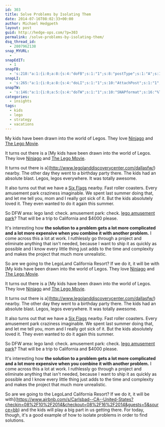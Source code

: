```yaml
---
id: 303
title: Solve Problems by Isolating Them
date: 2014-07-16T08:02:33+00:00
author: Michael Hedgpeth
layout: post
guid: http://hedge-ops.com/?p=303
permalink: /solve-problems-by-isolating-them/
dsq_thread_id:
  - 2807962138
snap_MYURL:
  - 
snapEdIT:
  - 1
snapFB:
  - 's:218:"a:1:{i:0;a:8:{s:4:"doFB";s:1:"1";s:8:"postType";s:1:"A";s:10:"AttachPost";s:1:"2";s:10:"SNAPformat";s:16:"%TITLE% - %SURL%";s:9:"isAutoImg";s:1:"A";s:8:"imgToUse";s:0:"";s:9:"isAutoURL";s:1:"A";s:8:"urlToUse";s:0:"";}}";'
snapLI:
  - 's:265:"a:1:{i:0;a:8:{s:4:"doLI";s:1:"1";s:10:"AttachPost";s:1:"1";s:10:"SNAPformat";s:41:"New post has been published on %SITENAME%";s:11:"SNAPformatT";s:18:"New Post - %TITLE%";s:9:"isAutoImg";s:1:"A";s:8:"imgToUse";s:0:"";s:9:"isAutoURL";s:1:"A";s:8:"urlToUse";s:0:"";}}";'
snapTW:
  - 's:146:"a:1:{i:0;a:5:{s:4:"doTW";s:1:"1";s:10:"SNAPformat";s:16:"%TITLE% - %SURL%";s:8:"attchImg";s:1:"1";s:9:"isAutoImg";s:1:"A";s:8:"imgToUse";s:0:"";}}";'
categories:
  - insights
tags:
  - kids
  - lego
  - strategy
  - vacations
---
```

My kids have been drawn into the world of Legos. They love [Ninjago](http://www.lego.com/en-us/ninjago) and [The Lego Movie](http://www.imdb.com/title/tt1490017/).

It turns out there is a [My kids have been drawn into the world of Legos. They love [Ninjago](http://www.lego.com/en-us/ninjago) and [The Lego Movie](http://www.imdb.com/title/tt1490017/).

It turns out there is a](http://www.legolanddiscoverycenter.com/dallasfw/) nearby. The other day they went to a birthday party there. The kids had an absolute blast. Legos, legos everywhere. It was totally awesome.

It also turns out that we have a [Six Flags](https://www.sixflags.com/overtexas) nearby. Fast roller coasters. Every amusement park craziness imaginable. We spent last summer doing that, and let me tell you, mom and I really got sick of it. But the kids absolutely loved it. They even wanted to do it again this summer.

So DFW area: lego land: check. amusement park: check. [lego amusement park](http://california.legoland.com/)? That will be a trip to California and $4000 please.<!--more-->

It's interesting how **the solution to a problem gets a lot more complicated and a lot more expensive when you combine it with another problem.** I come across this a lot at work. I ruthlessly go through a project and eliminate anything that isn't needed, because I want to ship it as quickly as possible and I know every little thing just adds to the time and complexity and makes the project that much more unrealistic.

So are we going to the LegoLand California Resort? If we do it, it will be with [My kids have been drawn into the world of Legos. They love [Ninjago](http://www.lego.com/en-us/ninjago) and [The Lego Movie](http://www.imdb.com/title/tt1490017/).

It turns out there is a [My kids have been drawn into the world of Legos. They love [Ninjago](http://www.lego.com/en-us/ninjago) and [The Lego Movie](http://www.imdb.com/title/tt1490017/).

It turns out there is a](http://www.legolanddiscoverycenter.com/dallasfw/) nearby. The other day they went to a birthday party there. The kids had an absolute blast. Legos, legos everywhere. It was totally awesome.

It also turns out that we have a [Six Flags](https://www.sixflags.com/overtexas) nearby. Fast roller coasters. Every amusement park craziness imaginable. We spent last summer doing that, and let me tell you, mom and I really got sick of it. But the kids absolutely loved it. They even wanted to do it again this summer.

So DFW area: lego land: check. amusement park: check. [lego amusement park](http://california.legoland.com/)? That will be a trip to California and $4000 please.<!--more-->

It's interesting how **the solution to a problem gets a lot more complicated and a lot more expensive when you combine it with another problem.** I come across this a lot at work. I ruthlessly go through a project and eliminate anything that isn't needed, because I want to ship it as quickly as possible and I know every little thing just adds to the time and complexity and makes the project that much more unrealistic.

So are we going to the LegoLand California Resort? If we do it, it will be with](https://www.airbnb.com/s/Carlsbad--CA--United-States?checkin=08%2F10%2F2014&checkout=08%2F16%2F2014&guests=5&source=bb) and the kids will play a big part in us getting there. For today, though, it's a good example of how to isolate problems in order to find solutions.